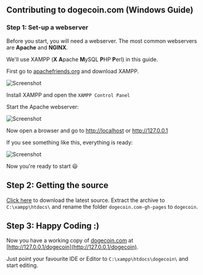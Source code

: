 ## Contributing to dogecoin.com (Windows Guide)


### Step 1: Set-up a webserver

Before you start, you will need a webserver. The most common webservers are **Apache** and **NGINX**.

We'll use XAMPP (**X** **A**pache **M**ySQL **P**HP **P**erl) in this guide.

First go to [apachefriends.org](https://apachefriends.org) and download XAMPP.

![Screenshot](https://i.imgur.com/661Em5t.jpg)

Install XAMPP and open the `XAMPP Control Panel`

Start the Apache webserver:

![Screenshot](https://i.imgur.com/rRq2cpv.png)

Now open a browser and go to [http://localhost](http://localhost) or http://127.0.0.1

If you see something like this, everything is ready:

![Screenshot](https://i.imgur.com/KVW0QZR.png)

Now you're ready to start :smiley:

## Step 2: Getting the source

[Click here](https://github.com/dogecoin/dogecoin.com/archive/gh-pages.zip) to download the latest source.
Extract the archive to `C:\xampp\htdocs\` and rename the folder `dogecoin.com-gh-pages` to `dogecoin`.

## Step 3: Happy Coding :)

Now you have a working copy of [dogecoin.com](https://dogecoin.com) at [http://127.0.0.1/dogecoin](http://127.0.0.1/dogecoin).

Just point your favourite IDE or Editor to `C:\xampp\htdocs\dogecoin\`  and start editing.
